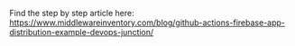 Find the step by step article here:
https://www.middlewareinventory.com/blog/github-actions-firebase-app-distribution-example-devops-junction/

